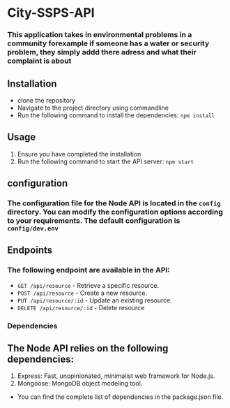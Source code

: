 # City-SSPS-API

### This application takes in environmental problems in a community forexample if someone has a water or security problem, they simply addd there adress and what their complaint is about

## Installation

- clone the repository
- Navigate to the project directory using commandline
- Run the following command to install the dependencies:
  `npm install`

## Usage

1. Ensure you have completed the installation
2. Run the following command to start the API server:
   `npm start`

## configuration

### The configuration file for the Node API is located in the `config` directory. You can modify the configuration options according to your requirements. The default configuration is `config/dev.env`

## Endpoints

### The following endpoint are available in the API:

- `GET /api/resource` - Retrieve a specific resource.
- `POST /api/resource` - Create a new resource.
- `PUT /api/resource/:id` - Update an existing resource.
- `DELETE /api/resource/:id` - Delete resource

### Dependencies

## The Node API relies on the following dependencies:

1. Express: Fast, unopinionated, minimalist web framework for Node.js.
2. Mongoose: MongoDB object modeling tool.

- You can find the complete list of dependencies in the package.json file.

